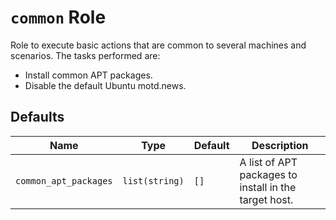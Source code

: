 # `common` Role

Role to execute basic actions that are common to several machines and
scenarios. The tasks performed are:

- Install common APT packages.
- Disable the default Ubuntu motd.news.

## Defaults

| Name                  | Type           | Default | Description                                           |
| --------------------- | -------------- | ------- | ----------------------------------------------------- |
| `common_apt_packages` | `list(string)` | `[]`    | A list of APT packages to install in the target host. |
